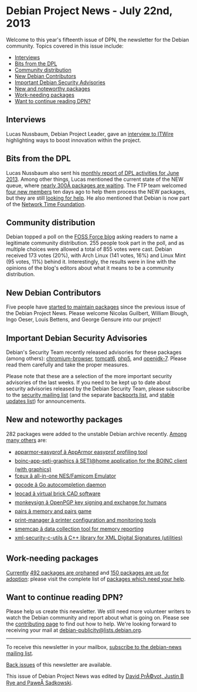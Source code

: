 
Debian Project News - July 22nd, 2013
=====================================


Welcome to this year's fifteenth issue of DPN, the newsletter for the Debian community. Topics covered in this issue include:


* [Interviews](https://www.debian.org/News/weekly/2013/15/#interviews)
* [Bits from the DPL](https://www.debian.org/News/weekly/2013/15/#dpl)
* [Community distribution](https://www.debian.org/News/weekly/2013/15/#community)
* [New Debian Contributors](https://www.debian.org/News/weekly/2013/15/#newcontributors)
* [Important Debian Security Advisories](https://www.debian.org/News/weekly/2013/15/#dsa)
* [New and noteworthy packages](https://www.debian.org/News/weekly/2013/15/#nnwp)
* [Work-needing packages](https://www.debian.org/News/weekly/2013/15/#wnpp)
* [Want to continue reading DPN?](https://www.debian.org/News/weekly/2013/15/#continuedpn)


Interviews
----------



Lucas Nussbaum, Debian Project Leader, gave an
[interview
to ITWire](http://www.itwire.com/business-it-news/open-source/60564-new-debian-leader-seeks-more-innovation-within-project) highlighting ways to boost innovation within the project.



Bits from the DPL
-----------------



Lucas Nussbaum also sent his
[monthly
report of DPL activities for June 2013](https://lists.debian.org/debian-devel-announce/2013/07/msg00002.html).
Among other things, Lucas mentioned the current state of the NEW queue, where
[nearly 300Â packages are waiting](https://ftp-master.debian.org/new.html).
The FTP team welcomed
[four
new members](https://lists.debian.org/debian-devel-announce/2013/07/msg00003.html) ten days ago to help them process the NEW packages, but they are
still [looking for help](https://www.debian.org/News/weekly/2012/18/#ftpteam).
He also mentioned that Debian is now part of the
[Network Time Foundation](http://networktimefoundation.org/).



Community distribution
----------------------



Debian topped a poll on the
[FOSS
Force blog](http://fossforce.com/2013/07/debian-tops-our-community-distro-poll/) asking readers to name a legitimate community
distribution. 255 people took part in the poll, and as multiple
choices were allowed a total of 855 votes were cast. Debian received
173 votes (20%), with Arch Linux (141 votes, 16%) and Linux Mint
(95 votes, 11%) behind it. Interestingly, the results were in line
with the opinions of the blog's editors about what it means to be a
community distribution.



New Debian Contributors
-----------------------



Five people have [started
 to maintain packages](https://udd.debian.org/cgi-bin/new-maintainers.cgi) since the previous issue of the Debian
 Project News. Please welcome
Nicolas Guilbert,
William Blough,
Ingo Oeser,
Louis Bettens,
and
George Gensure
 into our project!


Important Debian Security Advisories
------------------------------------


Debian's Security Team recently released
 advisories for these packages (among others):
[chromium-browser](https://www.debian.org/security/2013/dsa-2724),
[tomcat6](https://www.debian.org/security/2013/dsa-2725),
[php5](https://www.debian.org/security/2013/dsa-2723), and
[openjdk-7](https://www.debian.org/security/2013/dsa-2722).
 Please read them carefully and take the proper measures.


Please note that these are a selection of the more important security
advisories of the last weeks. If you need to be kept up to date about
security advisories released by the Debian Security Team, please
subscribe to the [security mailing
list](https://lists.debian.org/debian-security-announce/) (and the separate [backports
list](https://lists.debian.org/debian-backports-announce/), and [stable updates
list](https://lists.debian.org/debian-stable-announce/)) for announcements.



New and noteworthy packages
---------------------------



282 packages were added to the unstable Debian archive
recently. [Among
many others](https://packages.debian.org/unstable/main/newpkg) are:


* [apparmor-easyprof â AppArmor easyprof profiling tool](https://packages.debian.org/unstable/main/apparmor-easyprof)
* [boinc-app-seti-graphics â SETI@home application for the BOINC client (with graphics)](https://packages.debian.org/unstable/main/boinc-app-seti-graphics)
* [fceux â all-in-one NES/Famicom Emulator](https://packages.debian.org/unstable/main/fceux)
* [gocode â Go autocompletion daemon](https://packages.debian.org/unstable/main/gocode)
* [leocad â virtual brick CAD software](https://packages.debian.org/unstable/main/leocad)
* [monkeysign â OpenPGP key signing and exchange for humans](https://packages.debian.org/unstable/main/monkeysign)
* [pairs â memory and pairs game](https://packages.debian.org/unstable/main/pairs)
* [print-manager â printer configuration and monitoring tools](https://packages.debian.org/unstable/main/print-manager)
* [smemcap â data collection tool for memory reporting](https://packages.debian.org/unstable/main/smemcap)
* [xml-security-c-utils â C++ library for XML Digital Signatures (utilities)](https://packages.debian.org/unstable/main/xml-security-c-utils)


Work-needing packages
---------------------


[Currently](https://lists.debian.org/debian-devel/2013/07/msg00584.html) [492 packages are orphaned](https://www.debian.org/devel/wnpp/orphaned) and [150 packages are up for adoption](https://www.debian.org/devel/wnpp/rfa): please visit the complete list of [packages which need your help](https://www.debian.org/devel/wnpp/help_requested).


Want to continue reading DPN?
-----------------------------


Please help us create this newsletter. We still need more volunteer writers to watch the Debian community and report about what is going on. Please see the [contributing page](https://wiki.debian.org/ProjectNews/HowToContribute) to find out how to help. We're looking forward to receiving your mail at [debian-publicity@lists.debian.org](mailto:debian-publicity@lists.debian.org).




---



 To receive this newsletter in your mailbox, [subscribe to the debian-news mailing list](https://lists.debian.org/debian-news/).



[Back issues](https://www.debian.org/News/weekly/) of this newsletter are available.



This issue of Debian Project News was edited by [David PrÃ©vot, Justin B Rye and PaweÅ Sadkowski](mailto:debian-publicity@lists.debian.org).




